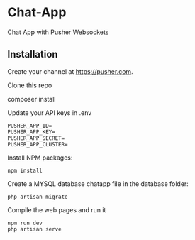 # Chat-App
Chat App with Pusher Websockets


## Installation

Create your channel at https://pusher.com.

Clone this repo

composer install

Update your API keys in .env
```
PUSHER_APP_ID=
PUSHER_APP_KEY=
PUSHER_APP_SECRET=
PUSHER_APP_CLUSTER=
 ```
Install NPM packages:

```npm install```

Create a MYSQL database chatapp file in the database folder:

```php artisan migrate```

Compile the web pages and run it

```
npm run dev
php artisan serve
```


    
